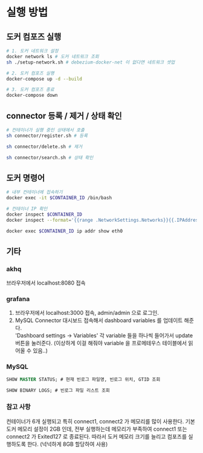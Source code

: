 # 실행 방법
## 도커 컴포즈 실행
```sh
# 1. 도커 네트워크 설정
docker network ls # 도커 네트워크 조회
sh ./setup-network.sh # debezium-docker-net 이 없다면 네트워크 셋업

# 2. 도커 컴포즈 실행
docker-compose up -d --build

# 3. 도커 컴포즈 종료
docker-compose down
```

## connector 등록 / 제거 / 상태 확인
```sh
# 컨테이너가 실행 중인 상태에서 호출
sh connector/register.sh # 등록

sh connector/delete.sh # 제거

sh connector/search.sh # 상태 확인
```

## 도커 명령어
```sh
# 내부 컨테이너에 접속하기
docker exec -it $CONTAINER_ID /bin/bash

# 컨테이너 IP 확인
docker inspect $CONTAINER_ID
docker inspect --format='{{range .NetworkSettings.Networks}}{{.IPAddress}}{{end}}' $CONTAINER_ID

docker exec $CONTAINER_ID ip addr show eth0
```

## 기타
### akhq
브라우저에서 localhost:8080 접속

### grafana
1. 브라우저에서 localhost:3000 접속, admin/admin 으로 로그인.
2. MySQL Connector 대시보드 접속해서 dashboard variables 를 업데이트 해준다.  
'Dashboard settings -> Variables' 각 variable 들을 하나씩 들어가서 update 버튼을 눌러준다.
(이상하게 이걸 해줘야 variable 을 프로메테우스 테이블에서 읽어올 수 있음..)

### MySQL
```SQL
SHOW MASTER STATUS; # 현재 빈로그 파일명, 빈로그 위치, GTID 조회

SHOW BINARY LOGS; # 빈로그 파일 리스트 조회
```

### 참고 사항
컨테이너가 6개 실행되고 특히 connect1, connect2 가 메모리를 많이 사용한다.
기본 도커 메모리 설정이 2GB 인데, 전부 실행하는데 메모리가 부족하여 connect1 또는 connect2 가 Exited127 로 종료된다.
따라서 도커 메모리 크기를 늘리고 컴포즈를 실행하도록 한다. (넉넉하게 8GB 할당하여 사용)